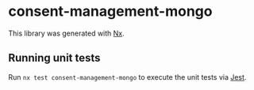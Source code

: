 # consent-management-mongo

This library was generated with [Nx](https://nx.dev).

## Running unit tests

Run `nx test consent-management-mongo` to execute the unit tests via [Jest](https://jestjs.io).
